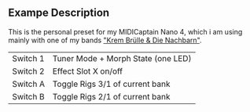 ## Exampe Description

This is the personal preset for my MIDICaptain Nano 4, which i am using mainly with one of my bands <a target="_blank" href="https://kbdn.info">"Krem Brülle & Die Nachbarn"</a>. 

|            |                                    |
|------------|------------------------------------|
| Switch 1   | Tuner Mode + Morph State (one LED) |
| Switch 2   | Effect Slot X on/off               |
| Switch A   | Toggle Rigs 3/1 of current bank    |
| Switch B   | Toggle Rigs 2/1 of current bank    |






